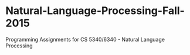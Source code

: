 # Natural-Language-Processing-Fall-2015

Programming Assignments for CS 5340/6340 - Natural Language Processing 
